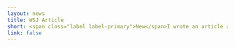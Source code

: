 ```yaml
---
layout: news
title: WSJ Article
short: <span class="label label-primary">New</span>I wrote an article about my phishing research for the <a href="https://www.wsj.com/articles/phishing-email-scams-detect-signs-11670278891">Wall Street Journal</a>. And six months later, a <a href="https://www.wsj.com/articles/companies-should-not-try-catch-employees-fake-phishing-emails-931fdb7d">second article</a> based on my research about mock phishing tests in companies.
link: false
---
```


